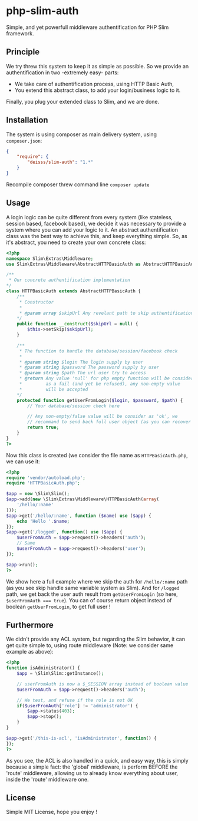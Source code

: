 # php-slim-auth

Simple, and yet powerfull middleware authentification for PHP Slim framework.


## Principle

We try threw this system to keep it as simple as possible. So we provide an authentification in two -extremely easy- parts:
  * We take care of authentification process, using HTTP Basic Auth,
  * You extend this abstract class, to add your login/business logic to it.

Finally, you plug your extended class to Slim, and we are done.


## Installation

The system is using composer as main delivery system, using ```composer.json```:
```json
{
    "require": {
        "deisss/slim-auth": "1.*"
    }
}
```

Recompile composer threw command line ```composer update```


## Usage

A login logic can be quite different from every system (like stateless, session based, facebook based), we decide it was necessary to provide a system where you can add your logic to it. An abstract authentification class was the best way to achieve this, and keep everything simple. So, as it's abstract, you need to create your own concrete class:

```php
<?php
namespace Slim\Extras\Middleware;
use Slim\Extras\Middleware\AbstractHTTPBasicAuth as AbstractHTTPBasicAuth;

/**
 * Our concrete authentification implementation
*/
class HTTPBasicAuth extends AbstractHTTPBasicAuth {
    /**
     * Constructor
     *
     * @param array $skipUrl Any revelant path to skip authentification check
    */
    public function __construct($skipUrl = null) {
        $this->setSkip($skipUrl);
    }

    /**
     * The function to handle the database/session/facebook check
     *
     * @param string $login The login supply by user
     * @param string $password The password supply by user
     * @param string $path The url user try to access
     * @return Any value 'null' for php empty function will be consider
     *         as a fail (and yet be refused), any non-empty value
     *         will be accepted
    */
    protected function getUserFromLogin($login, $password, $path) {
        // Your database/session check here

        // Any non-empty/false value will be consider as 'ok', we
        // recommand to send back full user object (as you can recover it later into route function - see below)
        return true;
    }
}
?>
```

Now this class is created (we consider the file name as ```HTTPBasicAuth.php```, we can use it:

```php
<?php
require 'vendor/autoload.php';
require 'HTTPBasicAuth.php';

$app = new \Slim\Slim();
$app->add(new \Slim\Extras\Middleware\HTTPBasicAuth(array(
    '/hello/:name'
)));
$app->get('/hello/:name', function ($name) use ($app) {
    echo 'Hello '.$name;
});
$app->get('/logged', function() use ($app) {
    $userFromAuth = $app->request()->headers('auth');
    // Same
    $userFromAuth = $app->request()->headers('user');
});

$app->run();
?>
```


We show here a full example where we skip the auth for ```/hello/:name``` path (as you see skip handle same variable system as Slim). And for ```/logged``` path, we get back the user auth result from ```getUserFromLogin``` (so here, ```$userFromAuth === true```). You can of course return object instead of boolean ```getUserFromLogin```, to get full user !


## Furthermore

We didn't provide any ACL system, but regarding the Slim behavior, it can get quite simple to, using route middleware (Note: we consider same example as above):
```php
<?php
function isAdministrator() {
    $app = \Slim\Slim::getInstance();

    // userFromAuth is now a $_SESSION array instead of boolean value
    $userFromAuth = $app->request()->headers('auth');

    // We test, and refuse if the role is not OK
    if($userFromAuth['role'] != 'administrator') {
        $app->status(403);
        $app->stop();
    }
}

$app->get('/this-is-acl', 'isAdministrator', function() {
});
?>
```


As you see, the ACL is also handled in a quick, and easy way, this is simply because a simple fact: the 'global' middleware, is perform BEFORE the 'route' middleware, allowing us to already know everything about user, inside the 'route' middleware one.


## License

Simple MIT License, hope you enjoy !


